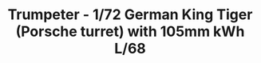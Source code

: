 ---
layout: product
title: "Trumpeter - 1/72 German King Tiger (Porsche turret) with 105mm kWh L/68"
price: "2000" 
desc: "N/A"
img_path: "/assets/img/TRU07161.jpg"
brand: "N/A"
available: false
special_offer: false
new: false
soon: false
cat: "010000"
subcat: "013400"
subsubcat: "0N/A"
sifra: "TRU07161"
---